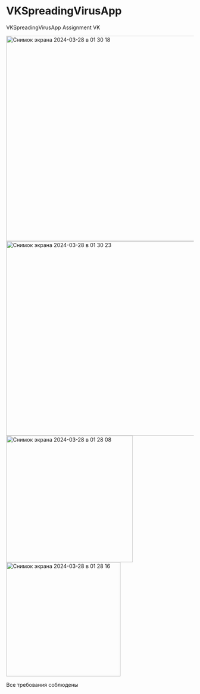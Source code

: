 # VKSpreadingVirusApp
VKSpreadingVirusApp Assignment VK

<img width="552" alt="Снимок экрана 2024-03-28 в 01 30 18" src="https://github.com/vishelpodishat/VKSpreadingVirusApp/assets/90091472/6b2760ae-23f4-4dbe-b9a4-77928878d3b0">
<img width="523" alt="Снимок экрана 2024-03-28 в 01 30 23" src="https://github.com/vishelpodishat/VKSpreadingVirusApp/assets/90091472/2dd7c68c-80e1-4b46-b7bd-2f64f51b39f8">

<img width="340" alt="Снимок экрана 2024-03-28 в 01 28 08" src="https://github.com/vishelpodishat/VKSpreadingVirusApp/assets/90091472/fa72c969-76c7-4656-b6c3-42f3bf664aff">
<img width="307" alt="Снимок экрана 2024-03-28 в 01 28 16" src="https://github.com/vishelpodishat/VKSpreadingVirusApp/assets/90091472/a3611d12-c92b-4510-a944-bfe4961c42bf">

Все требования соблюдены
